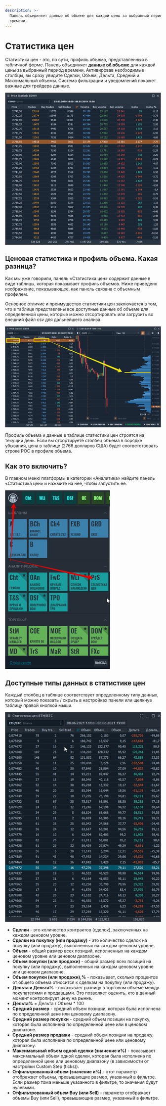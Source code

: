 ```yaml
---
description: >-
  Панель объединяет данные об объеме для каждой цены за выбранный период
  времени.
---
```


# Статистика цен

Статистика цен - это, по сути, профиль объема, представленный в табличной форме. Панель объединяет [**данные об объеме**](https://app.gitbook.com/@quantower/s/quantower-ru/\~/drafts/-MbkLu7tVnWGiBHvG2pl/analytics-panels/chart/volume-analysis-tools/volume-profiles) для каждой цены за выбранный период времени. Активировав необходимые столбцы, вы сразу увидите Сделки, Объем, Дельта, Средний и Максимальный объемы. Система фильтрации и уведомлений покажет важные для трейдера данные.

![Общий вид панели статистики цен](../.gitbook/assets/price-statistic-general-view.png)

## Ценовая статистика и профиль объема. Какая разница?

Как мы уже говорили, панель «Статистика цен» содержит данные в виде таблицы, которая показывает профиль объемов. Ниже приведено изображение, показывающее, как панель связана с объемным профилем.

Основное отличие и преимущество статистики цен заключается в том, что в таблице представлены все доступные данные об объеме для определенной цены, которые можно отсортировать или загрузить во внешний файл csv для дальнейшего анализа.

![Статистика цен и профиль объема](../.gitbook/assets/chart-and-price-statistic.png)

Профиль объема и данные в таблице статистики цен строятся на текущий день. Если вы отсортируете столбец объема в порядке убывания, цена в таблице (2766 долларов США) будет соответствовать строке POC в профиле объема.

## Как это включить?

В главном меню платформы в категории «Аналитика» найдите панель «Статистика цен» и нажмите на нее, чтобы запустить ее.

![](../.gitbook/assets/menyu-statistika-cen.png)

## Доступные типы данных в статистике цен

Каждый столбец в таблице соответствует определенному типу данных, который можно показать / скрыть в настройках панели или щелкнув таблицу правой кнопкой мыши.

![](../.gitbook/assets/statistika-cen.gif)

* **Сделки** - это количество контрактов (сделок), заключенных на каждом ценовом уровне.
* **Сделки на покупку (или продажу)** - это количество сделок на покупку (или продажу), выполненных на каждом ценовом уровне.
* **Объем** - общий размер всех позиций, исполненных на каждом ценовом уровне или ценовом диапазоне.
* **Объем покупки (или продажи)** - общий размер всех позиций на покупку (или продажу), выполненных на каждом ценовом уровне или ценовом диапазоне.
* **Объем покупки (или продажи),%** - показывает, сколько процентов от общего объема относится к сделкам на покупку (или продажу).
* **Дельта и Дельта%** - показывает разницу в торговом объеме между покупателями и продавцами. Это позволяет оценить, кто в данный момент контролирует цену на рынке.&#x20;
* **Дельта%** = Дельта / Объем \* 100
* **Средний размер** - средний объем позиции, которая была исполнена по определенной цене или ценовому диапазону.
* **Средний размер покупки** - средний объем позиции на покупку, которая была исполнена по определенной цене или в ценовом диапазоне.
* **Средний размер продажи** - средний объем позиции на продажу, которая была исполнена по определенной цене или ценовому диапазону.
* **Максимальный объем одной сделки (значение и%)** - показывает максимальный объем одной сделки, которая была исполнена по определенной цене или ценовому диапазону (в зависимости от настройки Custom Step (ticks)).
* **Отфильтрованный объем (значение и%)** - этот параметр отображает объемы, превышающие размер, указанный в фильтре. Если размер тома меньше указанного в фильтре, то значения будут нулевыми.
* **Отфильтрованный объем Buy (или Sell)** - параметр отображает объемы Buy (или Sell), превышающие размер, указанный в фильтре.
